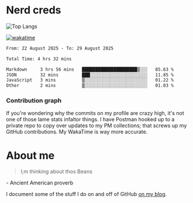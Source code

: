 # Nerd creds

![Top Langs](https://github-readme-stats.vercel.app/api/top-langs/?username=michael-hart-github&layout=compact&theme=dracula)

[![wakatime](https://wakatime.com/badge/user/1791c25e-738d-485d-ab9e-6b0333be21a4.svg?style=plastic)](https://wakatime.com/@1791c25e-738d-485d-ab9e-6b0333be21a4)

<!--START_SECTION:waka-->

```txt
From: 22 August 2025 - To: 29 August 2025

Total Time: 4 hrs 32 mins

Markdown     3 hrs 56 mins   █████████████████████▒░░░   85.63 %
JSON         32 mins         ███░░░░░░░░░░░░░░░░░░░░░░   11.85 %
JavaScript   3 mins          ▒░░░░░░░░░░░░░░░░░░░░░░░░   01.22 %
Other        2 mins          ▒░░░░░░░░░░░░░░░░░░░░░░░░   01.03 %
```

<!--END_SECTION:waka-->

### Contribution graph

If you're wondering why the commits on my profile are crazy high, it's not one of those lame stats infaltor things. I have Postman hooked up to a private repo to copy over updates to my PM collections; that screws up my GitHub contributions. My WakaTime is way more accurate.

# About me

> I;m thinking about thos Beans

\- Ancient American proverb

I document some of the stuff I do on and off of GitHub [on my blog](blog.mikecodes.software).
